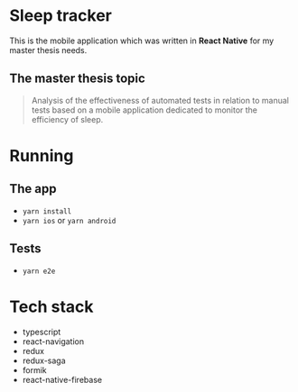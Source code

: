 
# Sleep tracker 

This is the mobile application which was written in **React Native** for my master thesis needs.

## The master thesis topic
  > Analysis of the effectiveness of automated tests in relation to manual tests based on a mobile application dedicated to monitor the efficiency of sleep.

# Running
## The app
- ``` yarn install ```
- ``` yarn ios ``` or ``` yarn android ```
 
## Tests
- ``` yarn e2e ```

# Tech stack
- typescript
- react-navigation
- redux
- redux-saga
- formik
- react-native-firebase
